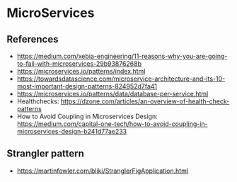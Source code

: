 # MicroServices


##  References
- https://medium.com/xebia-engineering/11-reasons-why-you-are-going-to-fail-with-microservices-29b93876268b
- https://microservices.io/patterns/index.html
- https://towardsdatascience.com/microservice-architecture-and-its-10-most-important-design-patterns-824952d7fa41
- https://microservices.io/patterns/data/database-per-service.html
- Healthchecks: https://dzone.com/articles/an-overview-of-health-check-patterns
- How to Avoid Coupling in Microservices Design: https://medium.com/capital-one-tech/how-to-avoid-coupling-in-microservices-design-b241d77ae233

## Strangler pattern
- https://martinfowler.com/bliki/StranglerFigApplication.html
